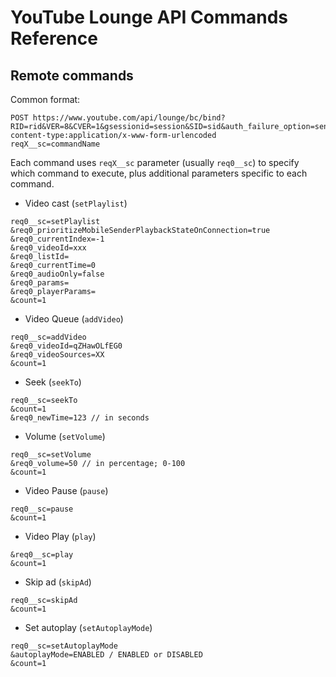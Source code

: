 # YouTube Lounge API Commands Reference

## Remote commands
Common format:
```
POST https://www.youtube.com/api/lounge/bc/bind?RID=rid&VER=8&CVER=1&gsessionid=session&SID=sid&auth_failure_option=send_error
content-type:application/x-www-form-urlencoded
reqX__sc=commandName
```

Each command uses `reqX__sc` parameter (usually `req0__sc`) to specify which command to execute, plus additional parameters specific to each command.

 - Video cast (`setPlaylist`)
```
req0__sc=setPlaylist
&req0_prioritizeMobileSenderPlaybackStateOnConnection=true
&req0_currentIndex=-1
&req0_videoId=xxx
&req0_listId=
&req0_currentTime=0
&req0_audioOnly=false
&req0_params=
&req0_playerParams=
&count=1
```

 - Video Queue (`addVideo`)
```
req0__sc=addVideo
&req0_videoId=qZHawOLfEG0
&req0_videoSources=XX
&count=1
```

 - Seek (`seekTo`)
```
req0__sc=seekTo
&count=1
&req0_newTime=123 // in seconds
```

 - Volume (`setVolume`)
```
req0__sc=setVolume
&req0_volume=50 // in percentage; 0-100
&count=1
```

 - Video Pause (`pause`)
```
req0__sc=pause
&count=1
```

 - Video Play (`play`)
```
&req0__sc=play
&count=1
```

 - Skip ad (`skipAd`)
```
req0__sc=skipAd
&count=1
```

 - Set autoplay (`setAutoplayMode`)
```
req0__sc=setAutoplayMode
&autoplayMode=ENABLED / ENABLED or DISABLED
&count=1
```